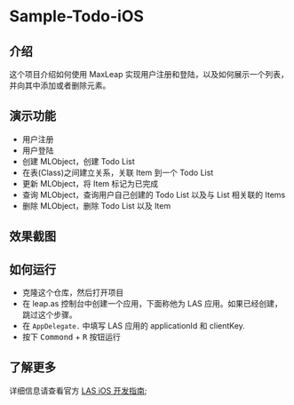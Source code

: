 # Sample-Todo-iOS

## 介绍

这个项目介绍如何使用 MaxLeap 实现用户注册和登陆，以及如何展示一个列表，并向其中添加或者删除元素。

## 演示功能

- 用户注册
- 用户登陆
- 创建 MLObject，创建 Todo List
- 在表(Class)之间建立关系，关联 Item 到一个 Todo List
- 更新 MLObject，将 Item 标记为已完成
- 查询 MLObject，查询用户自己创建的 Todo List 以及与 List 相关联的 Items
- 删除 MLObject，删除 Todo List 以及 Item

## 效果截图

## 如何运行

- 克隆这个仓库，然后打开项目
- 在 leap.as 控制台中创建一个应用，下面称他为 LAS 应用。如果已经创建，跳过这个步骤。
- 在 `AppDelegate.` 中填写 LAS 应用的 applicationId 和 clientKey.
- 按下 <kbd>Commond</kbd> + <kbd>R</kbd> 按钮运行

## 了解更多

详细信息请查看官方 [LAS iOS 开发指南](https://leap.as/docs/cloudData/ios.html);
